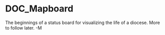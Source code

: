 # DOC_Mapboard
The beginnings of a status board for visualizing the life of a diocese. More to follow later.
-M
